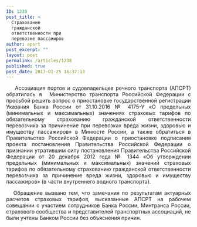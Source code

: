 ```yaml
---
ID: 1238
post_title: >
  Страхование
  гражданской
  ответственности при
  перевозке пассажиров
author: apsrt
post_excerpt: ""
layout: post
permalink: /articles/1238
published: true
post_date: 2017-01-25 16:37:13
---
```

<p style="text-align: justify;">
      Ассоциация портов и судовладельцев речного транспорта (АПСРТ) обратилась в  Министерство транспорта Российской Федерации с просьбой решить вопрос о приостановке государственной регистрации Указания Банка России от 31.10.2016 № 4175-У «О предельных (минимальных и максимальных) значениях страховых тарифов по обязательному страхованию гражданской ответственности перевозчика за причинение при перевозках вреда жизни, здоровью и имуществу пассажиров» в Минюсте России, а также обратиться в Правительство Российской Федерации о приостановке подписания проекта постановления Правительства Российской Федерации о признании утратившим силу постановления Правительства Российской Федерации от 20 декабря 2012 года № 1344 «Об утверждении предельных (минимальных и максимальных) значений страховых тарифов по обязательному страхованию гражданской ответственности перевозчика за причинение вреда жизни, здоровью и имуществу пассажиров» (в части внутреннего водного транспорта).
</p>

<p style="text-align: justify;">
     Обращение вызвано тем, что замечания по результатам актуарных расчетов страховых тарифов, высказанные АПСРТ на рабочем совещании с участием сотрудников Банка России, Минтранса России, страхового сообщества и представителей транспортных ассоциаций, не были учтены Банком России без объяснения причин.
</p>